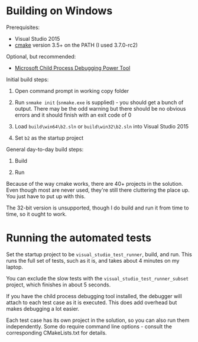 # Building on Windows

Prerequisites:

- Visual Studio 2015
- [cmake](https://cmake.org/) version 3.5+ on the PATH (I used
  3.7.0-rc2)
  
Optional, but recommended:

- [Microsoft Child Process Debugging Power Tool](https://marketplace.visualstudio.com/items?itemName=GreggMiskelly.MicrosoftChildProcessDebuggingPowerTool)

Initial build steps:

1. Open command prompt in working copy folder 

2. Run `snmake init` (`snmake.exe` is supplied) - you should get a
   bunch of output. There may be the odd warning but there should be
   no obvious errors and it should finish with an exit code of 0
   
3. Load `build\win64\b2.sln` or `build\win32\b2.sln` into Visual
   Studio 2015

4. Set `b2` as the startup project

General day-to-day build steps:

1. Build

2. Run

Because of the way cmake works, there are 40+ projects in the
solution. Even though most are never used, they're still there
cluttering the place up. You just have to put up with this.

The 32-bit version is unsupported, though I do build and run it from
time to time, so it ought to work.

# Running the automated tests

Set the startup project to be `visual_studio_test_runner`, build, and
run. This runs the full set of tests, such as it is, and takes about 4
minutes on my laptop.

You can exclude the slow tests with the
`visual_studio_test_runner_subset` project, which finishes in about 5
seconds.

If you have the child process debugging tool installed, the debugger
will attach to each test case as it is executed. This does add
overhead but makes debugging a lot easier.

Each test case has its own project in the solution, so you can also
run them independently. Some do require command line options - consult
the corresponding CMakeLists.txt for details.
